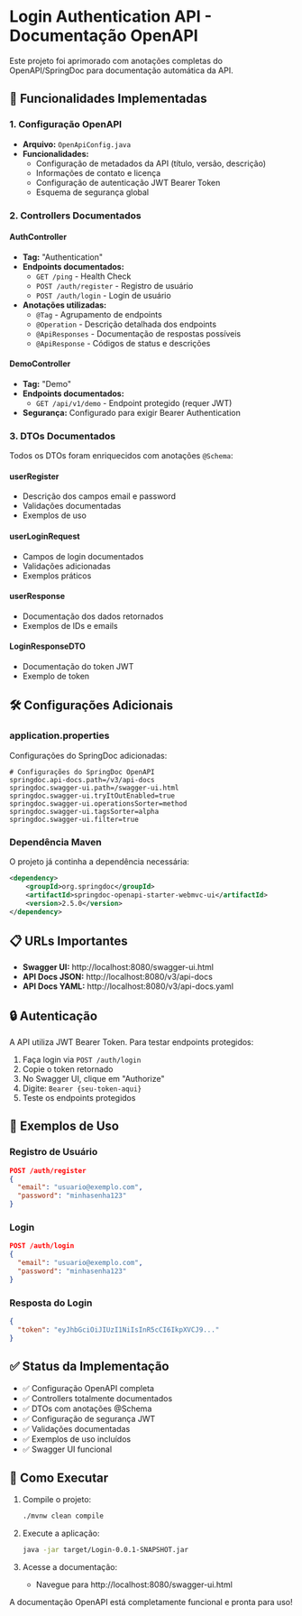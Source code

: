 # Login Authentication API - Documentação OpenAPI

Este projeto foi aprimorado com anotações completas do OpenAPI/SpringDoc para documentação automática da API.

## 🚀 Funcionalidades Implementadas

### 1. Configuração OpenAPI
- **Arquivo:** `OpenApiConfig.java`
- **Funcionalidades:**
  - Configuração de metadados da API (título, versão, descrição)
  - Informações de contato e licença
  - Configuração de autenticação JWT Bearer Token
  - Esquema de segurança global

### 2. Controllers Documentados

#### AuthController
- **Tag:** "Authentication"
- **Endpoints documentados:**
  - `GET /ping` - Health Check
  - `POST /auth/register` - Registro de usuário
  - `POST /auth/login` - Login de usuário
- **Anotações utilizadas:**
  - `@Tag` - Agrupamento de endpoints
  - `@Operation` - Descrição detalhada dos endpoints
  - `@ApiResponses` - Documentação de respostas possíveis
  - `@ApiResponse` - Códigos de status e descrições

#### DemoController
- **Tag:** "Demo"
- **Endpoints documentados:**
  - `GET /api/v1/demo` - Endpoint protegido (requer JWT)
- **Segurança:** Configurado para exigir Bearer Authentication

### 3. DTOs Documentados

Todos os DTOs foram enriquecidos com anotações `@Schema`:

#### userRegister
- Descrição dos campos email e password
- Validações documentadas
- Exemplos de uso

#### userLoginRequest
- Campos de login documentados
- Validações adicionadas
- Exemplos práticos

#### userResponse
- Documentação dos dados retornados
- Exemplos de IDs e emails

#### LoginResponseDTO
- Documentação do token JWT
- Exemplo de token

## 🛠️ Configurações Adicionais

### application.properties
Configurações do SpringDoc adicionadas:
```properties
# Configurações do SpringDoc OpenAPI
springdoc.api-docs.path=/v3/api-docs
springdoc.swagger-ui.path=/swagger-ui.html
springdoc.swagger-ui.tryItOutEnabled=true
springdoc.swagger-ui.operationsSorter=method
springdoc.swagger-ui.tagsSorter=alpha
springdoc.swagger-ui.filter=true
```

### Dependência Maven
O projeto já continha a dependência necessária:
```xml
<dependency>
    <groupId>org.springdoc</groupId>
    <artifactId>springdoc-openapi-starter-webmvc-ui</artifactId>
    <version>2.5.0</version>
</dependency>
```

## 📋 URLs Importantes

- **Swagger UI:** http://localhost:8080/swagger-ui.html
- **API Docs JSON:** http://localhost:8080/v3/api-docs
- **API Docs YAML:** http://localhost:8080/v3/api-docs.yaml

## 🔒 Autenticação

A API utiliza JWT Bearer Token. Para testar endpoints protegidos:

1. Faça login via `POST /auth/login`
2. Copie o token retornado
3. No Swagger UI, clique em "Authorize"
4. Digite: `Bearer {seu-token-aqui}`
5. Teste os endpoints protegidos

## 📝 Exemplos de Uso

### Registro de Usuário
```json
POST /auth/register
{
  "email": "usuario@exemplo.com",
  "password": "minhasenha123"
}
```

### Login
```json
POST /auth/login
{
  "email": "usuario@exemplo.com",
  "password": "minhasenha123"
}
```

### Resposta do Login
```json
{
  "token": "eyJhbGciOiJIUzI1NiIsInR5cCI6IkpXVCJ9..."
}
```

## ✅ Status da Implementação

- ✅ Configuração OpenAPI completa
- ✅ Controllers totalmente documentados
- ✅ DTOs com anotações @Schema
- ✅ Configuração de segurança JWT
- ✅ Validações documentadas
- ✅ Exemplos de uso incluídos
- ✅ Swagger UI funcional

## 🔧 Como Executar

1. Compile o projeto:
   ```bash
   ./mvnw clean compile
   ```

2. Execute a aplicação:
   ```bash
   java -jar target/Login-0.0.1-SNAPSHOT.jar
   ```

3. Acesse a documentação:
   - Navegue para http://localhost:8080/swagger-ui.html

A documentação OpenAPI está completamente funcional e pronta para uso!
